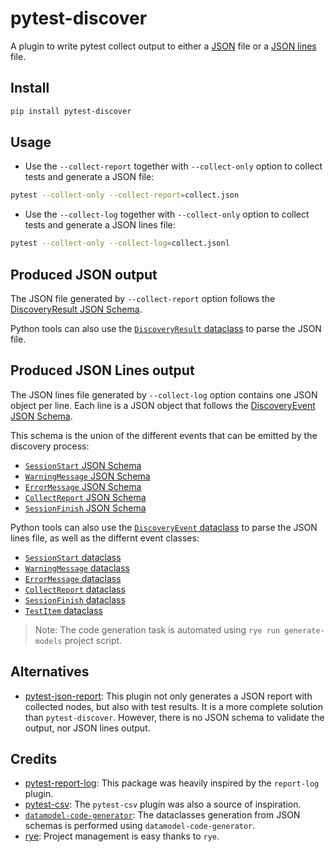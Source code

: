 # pytest-discover

A plugin to write pytest collect output to either a [JSON](https://www.json.org/json-en.html) file or a [JSON lines](https://jsonlines.org/) file.

## Install

```bash
pip install pytest-discover
```

## Usage

- Use the `--collect-report` together with `--collect-only` option to collect tests and generate a JSON file:

```bash
pytest --collect-only --collect-report=collect.json
```

- Use the `--collect-log` together with `--collect-only` option to collect tests and generate a JSON lines file:

```bash
pytest --collect-only --collect-log=collect.jsonl
```

## Produced JSON output

The JSON file generated by `--collect-report` option follows the [DiscoveryResult JSON Schema](https://github.com/charbonnierg/pytest-discover/tree/main/schemas/discovery_result.json).

Python tools can also use the [`DiscoveryResult` dataclass](https://github.com/charbonnierg/pytest-discover/tree/main/src/pytest_discover/models/discovery_result.py) to parse the JSON file.


## Produced JSON Lines output

The JSON lines file generated by `--collect-log` option contains one JSON object per line. Each line is a JSON object that follows the [DiscoveryEvent JSON Schema](https://github.com/charbonnierg/pytest-discover/tree/main/schemas/discovery_event.json).

This schema is the union of the different events that can be emitted by the discovery process:

- [`SessionStart` JSON Schema](https://github.com/charbonnierg/pytest-discover/tree/main/schemas/session_start.json)
- [`WarningMessage` JSON Schema](https://github.com/charbonnierg/pytest-discover/tree/main/schemas/warning_message.json)
- [`ErrorMessage` JSON Schema](https://github.com/charbonnierg/pytest-discover/tree/main/schemas/error_message.json)
- [`CollectReport` JSON Schema](https://github.com/charbonnierg/pytest-discover/tree/main/schemas/collect_report.json)
- [`SessionFinish` JSON Schema](https://github.com/charbonnierg/pytest-discover/tree/main/schemas/session_finish.json)

Python tools can also use the [`DiscoveryEvent` dataclass](https://github.com/charbonnierg/pytest-discover/tree/main/src/pytest_discover/models/discovery_event.py) to parse the JSON lines file, as well as the differnt event classes:

- [`SessionStart` dataclass](https://github.com/charbonnierg/pytest-discover/tree/main/src/pytest_discover/models/session_start.py)
- [`WarningMessage` dataclass](https://github.com/charbonnierg/pytest-discover/tree/main/src/pytest_discover/models/warning_message.py)
- [`ErrorMessage` dataclass](https://github.com/charbonnierg/pytest-discover/tree/main/src/pytest_discover/models/error_message.py)
- [`CollectReport` dataclass](https://github.com/charbonnierg/pytest-discover/tree/main/src/pytest_discover/models/collect_report.py)
- [`SessionFinish` dataclass](https://github.com/charbonnierg/pytest-discover/tree/main/src/pytest_discover/models/session_finish.py)
- [`TestItem` dataclass](./src/pytest_discover/models/test_item.py)

> Note: The code generation task is automated using `rye run generate-models` project script.

## Alternatives

- [pytest-json-report](https://github.com/numirias/pytest-json-report): This plugin not only generates a JSON report with collected nodes, but also with test results. It is a more complete solution than `pytest-discover`. However, there is no JSON schema to validate the output, nor JSON lines output.

## Credits

- [pytest-report-log](https://github.com/pytest-dev/pytest-reportlog): This package was heavily inspired by the `report-log` plugin.
- [pytest-csv](https://github.com/nicoulaj/pytest-csv): The `pytest-csv` plugin was also a source of inspiration.
- [`datamodel-code-generator`](https://github.com/koxudaxi/datamodel-code-generator): The dataclasses generation from JSON schemas is performed using `datamodel-code-generator`.
- [rye](https://rye-up.com/): Project management is easy thanks to `rye`.

